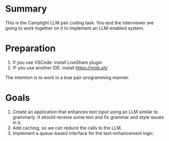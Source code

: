 # Summary

This is the Camplight LLM pair coding task. You and the interviewer are going to work together on it to implement an LLM-enabled system.

# Preparation

1. If you use VSCode: install LiveShare plugin
2. IF you use another IDE: install https://mob.sh/

The intention is to work in a true pair-programming manner.

# Goals

1. Create an application that enhances text input using an LLM similar to grammarly. It should receive some text and fix grammar and style issues in it.
2. Add caching, so we can reduce the calls to the LLM.
3. Implement a queue-based interface for the text-enhancement logic.